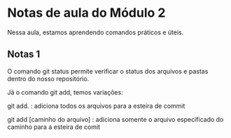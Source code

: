 # Notas de aula do Módulo 2

Nessa aula, estamos aprendendo comandos práticos e úteis.

## Notas 1

O comando git status permite verificar o status dos arquivos e pastas dentro do nosso repositório.

Já o comando git add, temos variações:

git add. : adiciona todos os arquivos para a esteira de commit

git add [caminho do arquivo] : adiciona somente o arquivo especificado do caminho para a esteira de comit